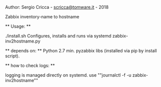 Author: Sergio Cricca - scricca@tomware.it - 2018

Zabbix inventory-name to hostname


** Usage: **

./install.sh         Configures, installs and runs via systemd zabbix-inv2hostname.py

** depends on: **
Python 2.7 min.
pyzabbix libs (installed via pip by install script).


** how to check logs: **

logging is managed directly on systemd.
use ""journalctl -f -u zabbix-inv2hostname"" 
